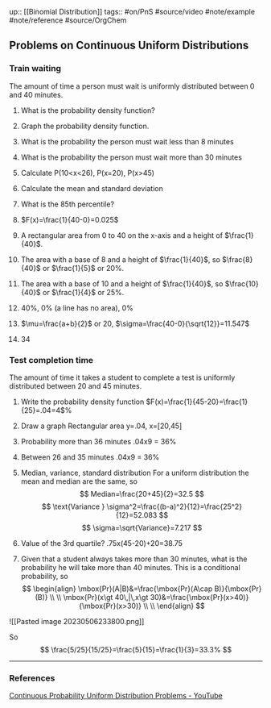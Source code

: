 up:: [[Binomial Distribution]]
tags:: #on/PnS #source/video #note/example #note/reference  #source/OrgChem

## Problems on Continuous Uniform Distributions

### Train waiting

The amount of time a person must wait is uniformly distributed between 0 and 40 minutes.
1. What is the probability density function?
2. Graph the probability density function.
3. What is the probability the person must wait less than 8 minutes
4. What is the probability the person must wait more than 30 minutes
5. Calculate P(10<x<26), P(x=20), P(x>45)
6. Calculate the mean and standard deviation
7. What is the 85th percentile?

1. $F(x)=\frac{1}{40-0}=0.025$
2. A rectangular area from 0 to 40 on the x-axis and a height of $\frac{1}{40}$.
3. The area with a base of 8 and a height of $\frac{1}{40}$, so $\frac{8}{40}$ or $\frac{1}{5}$ or 20%.
4. The area with a base of 10 and a height of $\frac{1}{40}$, so $\frac{10}{40}$ or $\frac{1}{4}$ or 25%.
5. 40%, 0% (a line has no area), 0%
6. $\mu=\frac{a+b}{2}$ or 20, $\sigma=\frac{40-0}{\sqrt{12}}=11.547$
7. 34

### Test completion time

The amount of time it takes a student to complete a test is uniformly distributed between 20 and 45 minutes.
1. Write the probability density function
$F(x)=\frac{1}{45-20}=\frac{1}{25}=.04=4$%

2. Draw a graph
	Rectangular area y=.04, x=\[20,45\] 
3. Probability more than 36 minutes
	.04x9 = 36%
1. Between 26 and 35 minutes
	.04x9 = 36%
2. Median, variance, standard distribution
	For a uniform distribution the mean and median are the same, so
$$
Median=\frac{20+45}{2}=32.5
$$
$$
\text{Variance } \sigma^2=\frac{(b-a)^2}{12}=\frac{25^2}{12}=52.083
$$
 $$
	\sigma=\sqrt{Variance}=7.217
	$$

1. Value of the 3rd quartile?
	.75x(45-20)+20=38.75
1. Given that a student always takes more than 30 minutes, what is the probability he will take more than 40 minutes. This is a conditional probability, so
$$
\begin{align}
\mbox{Pr}(A|B)&=\frac{\mbox{Pr}(A\cap B)}{\mbox{Pr}(B)} \\ \\
\mbox{Pr}(x\gt 40\,|\,x\gt 30)&=\frac{\mbox{Pr}(x>40)}{\mbox{Pr}(x>30)} \\ \\
\end{align}
$$

![[Pasted image 20230506233800.png]]

So 
$$
\frac{5/25}{15/25}=\frac{5}{15}=\frac{1}{3}=33.3%
$$ 

---

### References

[Continuous Probability Uniform Distribution Problems - YouTube](https://www.youtube.com/watch?v=KfunVw-0AH0&list=PL0o_zxa4K1BVsziIRdfv4Hl4UIqDZhXWV&index=42)